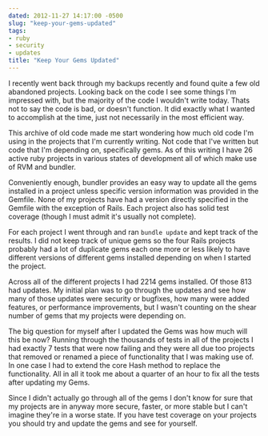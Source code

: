 ```yaml
---
dated: 2012-11-27 14:17:00 -0500
slug: "keep-your-gems-updated"
tags:
- ruby
- security
- updates
title: "Keep Your Gems Updated"
---
```


I recently went back through my backups recently and found quite a few old
abandoned projects. Looking back on the code I see some things I'm impressed
with, but the majority of the code I wouldn't write today.  Thats not to say
the code is bad, or doesn't function. It did exactly what I wanted to
accomplish at the time, just not necessarily in the most efficient way.

This archive of old code made me start wondering how much old code I'm using in
the projects that I'm currently writing. Not code that I've written but code
that I'm depending on, specifically gems. As of this writing I have 26 active
ruby projects in various states of development all of which make use of RVM and
bundler.

Conveniently enough, bundler provides an easy way to update all the gems
installed in a project unless specific version information was provided in the
Gemfile. None of my projects have had a version directly specified in the
Gemfile with the exception of Rails. Each project also has solid test coverage
(though I must admit it's usually not complete).

For each project I went through and ran `bundle update` and kept track of the
results. I did not keep track of unique gems so the four Rails projects
probably had a lot of duplicate gems each one more or less likely to have
different versions of different gems installed depending on when I started the
project.

Across all of the different projects I had 2214 gems installed. Of those 813
had updates. My initial plan was to go through the updates and see how many of
those updates were security or bugfixes, how many were added features, or
performance improvements, but I wasn't counting on the shear number of gems
that my projects were depending on.

The big question for myself after I updated the Gems was how much will this be
now? Running through the thousands of tests in all of the projects I had
exactly 7 tests that were now failing and they were all due too projects that
removed or renamed a piece of functionality that I was making use of. In one
case I had to extend the core Hash method to replace the functionality. All in
all it took me about a quarter of an hour to fix all the tests after updating
my Gems.

Since I didn't actually go through all of the gems I don't know for sure that
my projects are in anyway more secure, faster, or more stable but I can't
imagine they're in a worse state. If you have test coverage on your projects
you should try and update the gems and see for yourself.
